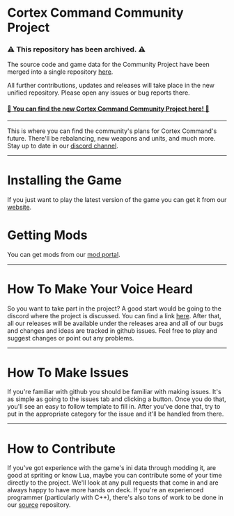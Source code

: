 # Cortex Command Community Project

### :warning: This repository has been archived. :warning:

The source code and game data for the Community Project have been merged into a single repository [here](https://github.com/cortex-command-community/Cortex-Command-Community-Project).

All further contributions, updates and releases will take place in the new unified repository. Please open any issues or bug reports there.

#### [:rocket: You can find the new Cortex Command Community Project here! :rocket: ](https://github.com/cortex-command-community/Cortex-Command-Community-Project)

---

This is where you can find the community's plans for Cortex Command's future. There'll be rebalancing, new weapons and units, and much more. Stay up to date in our [discord channel](https://discord.gg/TSU6StNQUG).

---

# Installing the Game

If you just want to play the latest version of the game you can get it from our [website](https://cortex-command-community.github.io/downloads).

# Getting Mods

You can get mods from our [mod portal](https://cccp.mod.io).

---

# How To Make Your Voice Heard

So you want to take part in the project? A good start would be going to the discord where the project is discussed. You can find a link [here](https://discord.gg/TSU6StNQUG). After that, all our releases will be available under the releases area and all of our bugs and changes and ideas are tracked in github issues. Feel free to play and suggest changes or point out any problems.

---

# How To Make Issues

If you're familiar with github you should be familiar with making issues. It's as simple as going to the issues tab and clicking a button. Once you do that, you'll see an easy to follow template to fill in. After you've done that, try to put in the appropriate category for the issue and it'll be handled from there.

---

# How to Contribute

If you've got experience with the game's ini data through modding it, are good at spriting or know Lua, maybe you can contribute some of your time directly to the project. We'll look at any pull requests that come in and are always happy to have more hands on deck.
If you're an experienced programmer (particularly with C++), there's also tons of work to be done in our [source](https://github.com/cortex-command-community/Cortex-Command-Community-Project-Source) repository.
